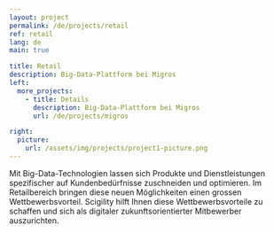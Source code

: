 ```yaml
---
layout: project
permalink: /de/projects/retail
ref: retail
lang: de
main: true

title: Retail
description: Big-Data-Plattform bei Migros
left:
  more_projects:
    - title: Details
      description: Big-Data-Plattform bei Migros
      url: /de/projects/migros

right:
  picture:
    url: /assets/img/projects/project1-picture.png
---
```


Mit Big-Data-Technologien lassen sich Produkte und Dienstleistungen spezifischer auf Kundenbedürfnisse zuschneiden und optimieren. Im Retailbereich bringen diese neuen Möglichkeiten einen grossen Wettbewerbsvorteil. Scigility hilft Ihnen diese Wettbewerbsvorteile zu schaffen und sich als digitaler zukunftsorientierter Mitbewerber auszurichten.
